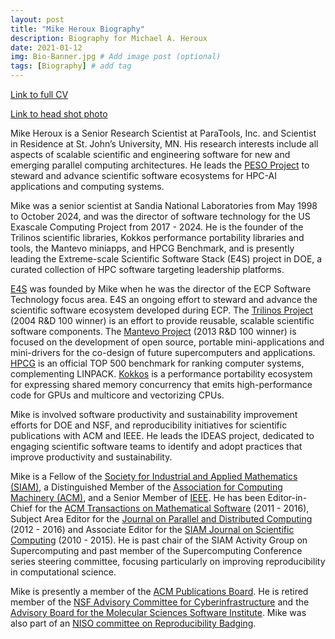 ```yaml
---
layout: post
title: "Mike Heroux Biography"
description: Biography for Michael A. Heroux
date: 2021-01-12
img: Bio-Banner.jpg # Add image post (optional)
tags: [Biography] # add tag
---
```


[Link to full CV](../files/cv)

[Link to head shot photo](../assets/img/MikeHeroux2023.jpg)

Mike Heroux is a Senior Research Scientist at ParaTools, Inc. and Scientist in Residence at St. John’s University, MN. His research interests include all aspects of scalable scientific and engineering software for new and emerging parallel computing architectures.  He leads the [PESO Project](https://pesoproject.org) to steward and advance scientific software ecosystems for HPC-AI applications and computing systems.

Mike was a senior scientist at Sandia National Laboratories from May 1998 to October 2024, and was the director of software technology for the US Exascale Computing Project from 2017 - 2024. He is the founder of the Trilinos scientific libraries, Kokkos performance portability libraries and tools, the Mantevo miniapps, and HPCG Benchmark, and is presently leading the Extreme-scale Scientific Software Stack (E4S) project in DOE, a curated collection of HPC software targeting leadership platforms.

[E4S](https://e4s.io) was founded by Mike when he was the director of the ECP Software Technology focus area. E4S an ongoing effort to steward and advance the scientific software ecosystem developed during ECP. The [Trilinos Project](https://trilinos.github.io) (2004 R&D 100 winner) is an effort to provide reusable, scalable scientific software components. The [Mantevo Project](https://mantevo.github.io) (2013 R&D 100 winner) is focused on the development of open source, portable mini-applications and mini-drivers for the co-design of future supercomputers and applications. [HPCG](https://hpcg-benchmark.org) is an official TOP 500 benchmark for ranking computer systems, complementing LINPACK. [Kokkos](https://kokkos.org) is a performance portability ecosystem for expressing shared memory concurrency that emits high-performance code for GPUs and multicore and vectorizing CPUs.

Mike is involved software productivity and sustainability improvement efforts for DOE and NSF, and reproducibility initiatives for scientific publications with ACM and IEEE. He leads the IDEAS project, dedicated to engaging scientific software teams to identify and adopt practices that improve productivity and sustainability.

Mike is a Fellow of the [Society for Industrial and Applied Mathematics (SIAM)](https://www.siam.org), a Distinguished Member of the [Association for Computing Machinery (ACM)](https://www.acm.org), and a Senior Member of [IEEE](https://www.ieee.org). He has been Editor-in-Chief for the [ACM Transactions on Mathematical Software](https://dl.acm.org/journal/toms) (2011 - 2016), Subject Area Editor for the [Journal on Parallel and Distributed Computing](https://www.journals.elsevier.com/journal-of-parallel-and-distributed-computing) (2012 - 2016) and Associate Editor for the [SIAM Journal on Scientific Computing](https://www.siam.org/publications/journals/siam-journal-on-scientific-computing-sisc) (2010 - 2015).  He is past chair of the SIAM Activity Group on Supercomputing and past member of the Supercomputing Conference series steering committee, focusing particularly on improving reproducibility in computational science.  

Mike is presently a member of the [ACM Publications Board](https://www.acm.org/publications/publications-board-committees). He is retired member of the [NSF Advisory Committee for Cyberinfrastructure](https://www.nsf.gov/cise/oac) and the [Advisory Board for the Molecular Sciences Software Institute](https://molssi.org).  Mike was also part of an [NISO committee on Reproducibility Badging](https://www.niso.org/niso-io/2019/01/new-niso-project-badging-scheme-reproducibility-computational-and-computing).
